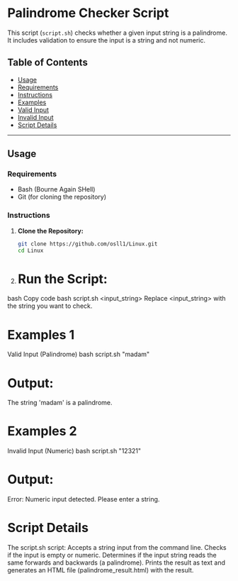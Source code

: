 # Palindrome Checker Script

This script (`script.sh`) checks whether a given input string is a palindrome. It includes validation to ensure the input is a string and not numeric.

## Table of Contents

- [Usage](#usage)
- [Requirements](#requirements)
- [Instructions](#instructions)
- [Examples](#examples)
- [Valid Input](#valid-input-palindrome)
- [Invalid Input](#invalid-input-numeric)
- [Script Details](#script-details)

---

## Usage

### Requirements

- Bash (Bourne Again SHell)
- Git (for cloning the repository)

### Instructions

1. **Clone the Repository:**

   ```bash
   git clone https://github.com/osll1/Linux.git
   cd Linux
1. # Run the Script:

bash
Copy code
bash script.sh <input_string>
Replace <input_string> with the string you want to check.

# Examples 1
Valid Input (Palindrome)
bash script.sh "madam"

# Output:
The string 'madam' is a palindrome.

# Examples 2
Invalid Input (Numeric)
bash script.sh "12321"

# Output:
Error: Numeric input detected. Please enter a string.


 # Script Details
The script.sh script:
Accepts a string input from the command line.
Checks if the input is empty or numeric.
Determines if the input string reads the same forwards and backwards (a palindrome).
Prints the result as text and generates an HTML file (palindrome_result.html) with the result.
